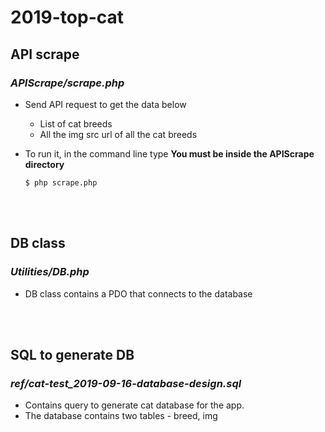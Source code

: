 # 2019-top-cat


## API scrape
### *APIScrape/scrape.php*

* Send API request to get the data below
    * List of cat breeds
    * All the img src url of all the cat breeds
    
* To run it, in the command line type 
**You must be inside the APIScrape directory**

    ```$ php scrape.php ```
<br />
<br />

## DB class
### *Utilities/DB.php*

* DB class contains a PDO that connects to the database
<br />
<br />

## SQL to generate DB
### *ref/cat-test_2019-09-16-database-design.sql*

* Contains query to generate cat database for the app.
* The database contains two tables - breed, img